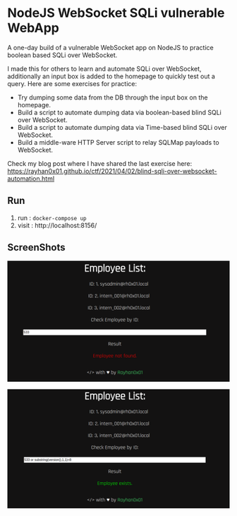 # NodeJS WebSocket SQLi vulnerable WebApp

A one-day build of a vulnerable WebSocket app on NodeJS to practice boolean based SQLi over WebSocket. 

I made this for others to learn and automate SQLi over WebSocket, additionally an input box is added to the homepage to quickly test out a query. Here are some exercises for practice:

* Try dumping some data from the DB through the input box on the homepage.
* Build a script to automate dumping data via boolean-based blind SQLi over WebSocket.
* Build a script to automate dumping data via Time-based blind SQLi over WebSocket.
* Build a middle-ware HTTP Server script to relay SQLMap payloads to WebSocket.

Check my blog post where I have shared the last exercise here: https://rayhan0x01.github.io/ctf/2021/04/02/blind-sqli-over-websocket-automation.html


## Run

1. run : `docker-compose up`
2. visit : http://localhost:8156/


## ScreenShots

![](screenshots/1.png#center)

![](screenshots/2.png#center)

